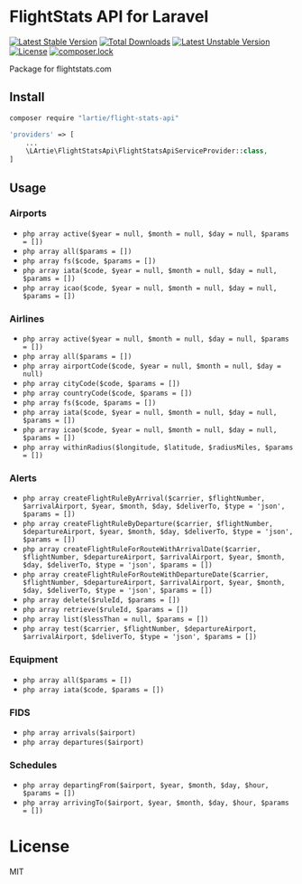 # FlightStats API for Laravel

[![Latest Stable Version](https://poser.pugx.org/lartie/flight-stats-api/v/stable)](https://packagist.org/packages/lartie/flight-stats-api)
[![Total Downloads](https://poser.pugx.org/lartie/flight-stats-api/downloads)](https://packagist.org/packages/lartie/flight-stats-api)
[![Latest Unstable Version](https://poser.pugx.org/lartie/flight-stats-api/v/unstable)](https://packagist.org/packages/lartie/flight-stats-api)
[![License](https://poser.pugx.org/lartie/flight-stats-api/license)](https://packagist.org/packages/lartie/flight-stats-api)
[![composer.lock](https://poser.pugx.org/lartie/flight-stats-api/composerlock)](https://packagist.org/packages/lartie/flight-stats-api)

Package for flightstats.com

## Install

```sh
composer require "lartie/flight-stats-api"
```

```php
'providers' => [
    ...
    \LArtie\FlightStatsApi\FlightStatsApiServiceProvider::class, 
]
```

## Usage

### Airports

* ```php array active($year = null, $month = null, $day = null, $params = [])```
* ```php array all($params = [])```
* ```php array fs($code, $params = [])```
* ```php array iata($code, $year = null, $month = null, $day = null, $params = [])```
* ```php array icao($code, $year = null, $month = null, $day = null, $params = [])```

### Airlines

* ```php array active($year = null, $month = null, $day = null, $params = [])```
* ```php array all($params = [])```
* ```php array airportCode($code, $year = null, $month = null, $day = null)```
* ```php array cityCode($code, $params = [])```
* ```php array countryCode($code, $params = [])```
* ```php array fs($code, $params = [])```
* ```php array iata($code, $year = null, $month = null, $day = null, $params = [])```
* ```php array icao($code, $year = null, $month = null, $day = null, $params = [])```
* ```php array withinRadius($longitude, $latitude, $radiusMiles, $params = [])```

### Alerts

* ```php array createFlightRuleByArrival($carrier, $flightNumber, $arrivalAirport, $year, $month, $day, $deliverTo, $type = 'json', $params = [])``` 
* ```php array createFlightRuleByDeparture($carrier, $flightNumber, $departureAirport, $year, $month, $day, $deliverTo, $type = 'json', $params = [])```
* ```php array createFlightRuleForRouteWithArrivalDate($carrier, $flightNumber, $departureAirport, $arrivalAirport, $year, $month, $day, $deliverTo, $type = 'json', $params = [])```
* ```php array createFlightRuleForRouteWithDepartureDate($carrier, $flightNumber, $departureAirport, $arrivalAirport, $year, $month, $day, $deliverTo, $type = 'json', $params = [])```
* ```php array delete($ruleId, $params = [])```
* ```php array retrieve($ruleId, $params = [])```
* ```php array list($lessThan = null, $params = [])```
* ```php array test($carrier, $flightNumber, $departureAirport, $arrivalAirport, $deliverTo, $type = 'json', $params = [])```

### Equipment

* ```php array all($params = [])```
* ```php array iata($code, $params = [])```

### FIDS

* ```php array arrivals($airport)```
* ```php array departures($airport)```

### Schedules

* ```php array departingFrom($airport, $year, $month, $day, $hour, $params = [])```
* ```php array arrivingTo($airport, $year, $month, $day, $hour, $params = [])```

# License
MIT
